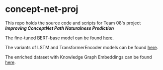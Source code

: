 # concept-net-proj

This repo holds the source code and scripts for Team 08's project ***Improving ConceptNet Path Naturalness Prediction***

The fine-tuned BERT-base model can be found [here](https://github.com/CS4248-Team08/concept-net-proj/tree/lirc572/BERT-finetune).

The variants of LSTM and TransformerEncoder models can be found [here](https://github.com/CS4248-Team08/concept-net-proj/tree/wp/LSTM-and-TransformerEncoder).

The enriched dataset with Knowledge Graph Embeddings can be found [here](https://github.com/CS4248-Team08/concept-net-proj/tree/sqf/KG-Embedding).
